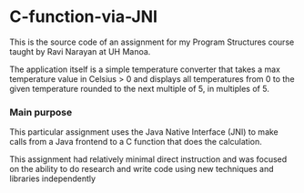 # C-function-via-JNI
This is the source code of an assignment for my Program Structures course taught by Ravi Narayan at UH Manoa.

The application itself is a simple temperature converter that takes a max temperature value in Celsius > 0 and displays all temperatures from 0 to the given temperature rounded to the next multiple of 5, in multiples of 5.

### Main purpose
This particular assignment uses the Java Native Interface (JNI) to make calls from a Java frontend to a C function that does the calculation. 

This assignment had relatively minimal direct instruction and was focused on the ability to do research and write code using new techniques and libraries independently
